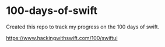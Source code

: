 # 100-days-of-swift


Created this repo to track my progress on the 100 days of swift.

https://www.hackingwithswift.com/100/swiftui
